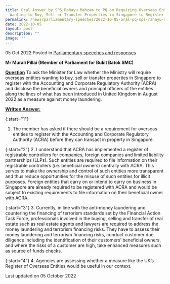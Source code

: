 ```yaml
---
title: Oral Answer by SPS Rahayu Mahzam to PQ on Requiring Overseas Entities
  Wanting to Buy, Sell or Transfer Properties in Singapore to Register with ACRA
permalink: /news/parliamentary-speeches/2022-10-05-oral-pq-sps-rahayu-mahzam-overseas-entities-properties-acra/
date: 2022-10-05
layout: post
description: ""
image: ""
---
```

05 Oct 2022 Posted in [Parliamentary speeches and responses](/news/parliamentary-speeches) 

**Mr Murali Pillai (Member of Parliament for Bukit Batok SMC)** 

**<b><u>Question</u></b>** 
To ask the Minister for Law whether the Ministry will require overseas entities wanting to buy, sell or transfer properties in Singapore to register with the Accounting and Corporate Regulatory Authority (ACRA) and disclose the beneficial owners and principal officers of the entities along the lines of what has been introduced in United Kingdom in August 2022 as a measure against money laundering.

**<b><u>Written Answer:</u></b>** 

{:start="1"} 
1. The member has asked if there should be a requirement for overseas entities to register with the Accounting and Corporate Regulatory Authority (ACRA) before they can transact in property in Singapore.  

{:start="2"} 
2. I understand that ACRA has implemented a register of registrable controllers for companies, foreign companies and limited liability partnerships (LLPs). Such entities are required to file information on their registrable controllers (i.e. beneficial owners) centrally with ACRA. This serves to make the ownership and control of such entities more transparent and thus reduce opportunities for the misuse of such entities for illicit purposes. Foreign entities that carry on or intend to carry on business in Singapore are already required to be registered with ACRA and would be subject to existing requirements to file information on their beneficial owner with ACRA.

{:start="3"} 
3. Currently, in line with the anti-money laundering and countering the financing of terrorism standards set by the Financial Action Task Force, professionals involved in the buying, selling and transfer of real estate such as real estate agents and lawyers are required to address the money laundering and terrorism financing risks. They have to assess their money laundering and terrorism financing risks, conduct customer due diligence including the identification of their customers’ beneficial owners, and where the risks of a customer are high, take enhanced measures such as source of funds checks.
 
{:start="4"} 
4.  Agencies are assessing whether a measure like the UK’s Register of Overseas Entities would be useful in our context.

<p class="right-side-updated">Last updated on 05 October 2022</p>
